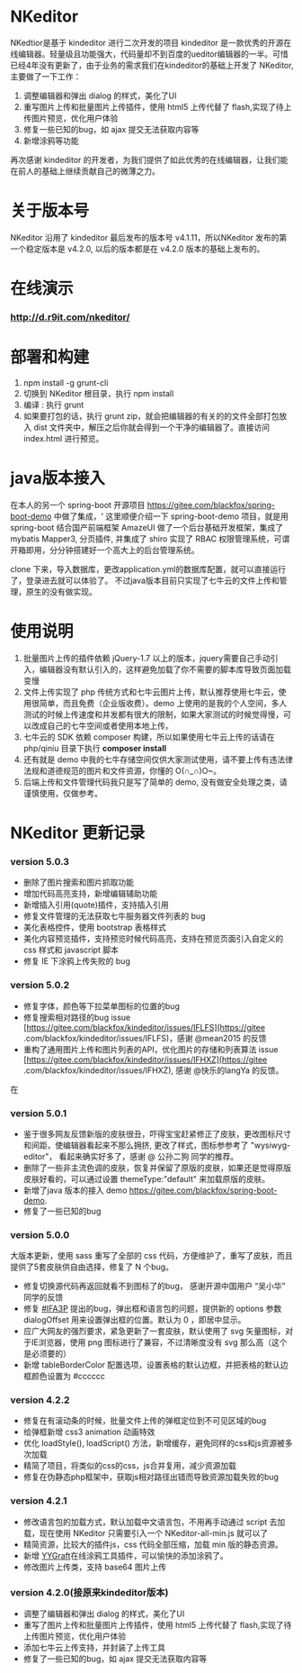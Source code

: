 # NKeditor
NKedtior是基于 kindeditor 进行二次开发的项目
kindeditor 是一款优秀的开源在线编辑器。轻量级且功能强大，代码量却不到百度的ueditor编辑器的一半。可惜已经4年没有更新了，由于业务的需求我们在kindeditor的基础上开发了 NKeditor, 主要做了一下工作：
1. 调整编辑器和弹出 dialog 的样式，美化了UI
2. 重写图片上传和批量图片上传插件，使用 html5 上传代替了 flash,实现了待上传图片预览，优化用户体验
3. 修复一些已知的bug，如 ajax 提交无法获取内容等
4. 新增涂鸦等功能

再次感谢 kindeditor 的开发者，为我们提供了如此优秀的在线编辑器，让我们能在前人的基础上继续贡献自己的微薄之力。

# 关于版本号
NKeditor 沿用了 kindeditor 最后发布的版本号 v4.1.11，所以NKeditor 发布的第一个稳定版本是 v4.2.0, 以后的版本都是在 v4.2.0 版本的基础上发布的。

# 在线演示

### http://d.r9it.com/nkeditor/

# 部署和构建
1. npm install -g grunt-cli
2. 切换到 NKeditor 根目录，执行 npm install
3. 编译 : 执行 grunt
4. 如果要打包的话，执行 grunt zip，就会把编辑器的有关的的文件全部打包放入 dist 文件夹中，解压之后你就会得到一个干净的编辑器了。直接访问 index.html 进行预览。

# java版本接入
在本人的另一个 spring-boot 开源项目 https://gitee.com/blackfox/spring-boot-demo 中做了集成，'
这里顺便介绍一下 spring-boot-demo 项目，就是用 spring-boot 结合国产前端框架 AmazeUI 做了一个后台基础开发框架，集成了mybatis Mapper3, 分页插件,
并集成了 shiro 实现了 RBAC 权限管理系统，可谓开箱即用，分分钟搭建好一个高大上的后台管理系统。

clone 下来，导入数据库，更改application.yml的数据库配置，就可以直接运行了，登录进去就可以体验了。
不过java版本目前只实现了七牛云的文件上传和管理，原生的没有做实现。

# 使用说明
1. 批量图片上传的插件依赖 jQuery-1.7 以上的版本，jquery需要自己手动引入，编辑器没有默认引入的，这样避免加载了你不需要的脚本库导致页面加载变慢
2. 文件上传实现了 php 传统方式和七牛云图片上传，默认推荐使用七牛云，使用很简单，而且免费（企业版收费）。demo 上使用的是我的个人空间，多人测试的时候上传速度和并发都有很大的限制，如果大家测试的时候觉得慢，可以改成自己的七牛空间或者使用本地上传。
5. 七牛云的 SDK 依赖 composer 构建，所以如果使用七牛云上传的话请在 php/qiniu 目录下执行 __composer install__
4. 还有就是 demo 中我的七牛存储空间仅供大家测试使用，请不要上传有违法律法规和道德规范的图片和文件资源，你懂的 O(∩_∩)O~。
3. 后端上传和文件管理代码我只是写了简单的 demo, 没有做安全处理之类，请谨慎使用，仅做参考。

NKeditor 更新记录
========
### version 5.0.3
* 删除了图片搜索和图片抓取功能
* 增加代码高亮支持，新增编辑辅助功能
* 新增插入引用(quote)插件，支持插入引用
* 修复文件管理的无法获取七牛服务器文件列表的 bug
* 美化表格控件，使用 bootstrap 表格样式
* 美化内容预览插件，支持预览时候代码高亮，支持在预览页面引入自定义的 css 样式和 javascript 脚本
* 修复 IE 下涂鸦上传失败的 bug

### version 5.0.2
* 修复字体，颜色等下拉菜单图标的位置的bug
* 修复搜索相对路径的bug issue [https://gitee.com/blackfox/kindeditor/issues/IFLFS](https://gitee
.com/blackfox/kindeditor/issues/IFLFS)，感谢 @mean2015 的反馈
* 重构了通用图片上传和图片列表的API，优化图片的存储和列表算法 issue [https://gitee.com/blackfox/kindeditor/issues/IFHXZ](https://gitee
.com/blackfox/kindeditor/issues/IFHXZ), 感谢 @快乐的langYa 的反馈。

在

### version 5.0.1
* 鉴于很多网友反馈新版的皮肤很丑，吓得宝宝赶紧修正了皮肤，更改图标尺寸和间距，使编辑器看起来不那么拥挤, 更改了样式，图标参参考了 "wysiwyg-editor"， 看起来确实好多了，感谢 @
公孙二狗 同学的推荐。
* 删除了一些非主流色调的皮肤，恢复并保留了原版的皮肤，如果还是觉得原版皮肤好看的，可以通过设置 themeType:"default" 来加载原版的皮肤。
* 新增了java 版本的接入 demo https://gitee.com/blackfox/spring-boot-demo.
* 修复了一些已知的bug

### version 5.0.0
大版本更新，使用 sass 重写了全部的 css 代码，方便维护了，重写了皮肤，而且提供了5套皮肤供自由选择，修复了 N 个bug。 
* 修复切换源代码再返回就看不到图标了的bug， 感谢开源中国用户 “吴小华” 同学的反馈
* 修复 [#IFA3P](https://gitee.com/blackfox/kindeditor/issues/IFA3P) 提出的bug，弹出框和语言包的问题，提供新的 options 参数 dialogOffset 用来设置弹出框的位置。默认为 0 ，即居中显示。
* 应广大网友的强烈要求，紧急更新了一套皮肤，默认使用了 svg 矢量图标，对于IE浏览器，使用 png 图标进行了兼容，不过清晰度没有 svg 那么高（这个是必须要的）
* 新增 tableBorderColor 配置选项，设置表格的默认边框，并把表格的默认边框颜色设置为 #cccccc


### version 4.2.2
* 修复在有滚动条的时候，批量文件上传的弹框定位到不可见区域的bug
* 给弹框新增 css3 animation 动画特效
* 优化 loadStyle(), loadScript() 方法，新增缓存，避免同样的css和js资源被多次加载
* 精简了项目，将类似的css的css，js合并复用，减少资源加载
* 修复在伪静态php框架中，获取js相对路径出错而导致资源加载失败的bug

### version 4.2.1
* 修改语言包的加载方式，默认加载中文语言包，不用再手动通过 script 去加载，现在使用 NKeditor 只需要引入一个 NKeditor-all-min.js 就可以了
* 精简资源，比较大的插件js，css 代码全部压缩，加载 min 版的静态资源。
* 新增 [YYGraft](https://gitee.com/blackfox/scrawl)在线涂鸦工具插件，可以愉快的添加涂鸦了。
* 修改图片上传类，支持 base64 图片上传

### version 4.2.0(接原来kindeditor版本)
* 调整了编辑器和弹出 dialog 的样式，美化了UI
* 重写了图片上传和批量图片上传插件，使用 html5 上传代替了 flash,实现了待上传图片预览，优化用户体验
* 添加七牛云上传支持，并封装了上传工具
* 修复了一些已知的bug，如 ajax 提交无法获取内容等

